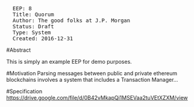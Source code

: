 <pre>
  EEP: 8
  Title: Quorum 
  Author: The good folks at J.P. Morgan 
  Status: Draft
  Type: System
  Created: 2016-12-31
</pre>

#Abstract

This is simply an example EEP for demo purposes.

#Motivation
Parsing messages between public and private ethereum blockchains involves a system that includes a Transaction Manager...

#Specification
https://drive.google.com/file/d/0B42vMkapQi1MSEVaa2tuVEtXZXM/view



